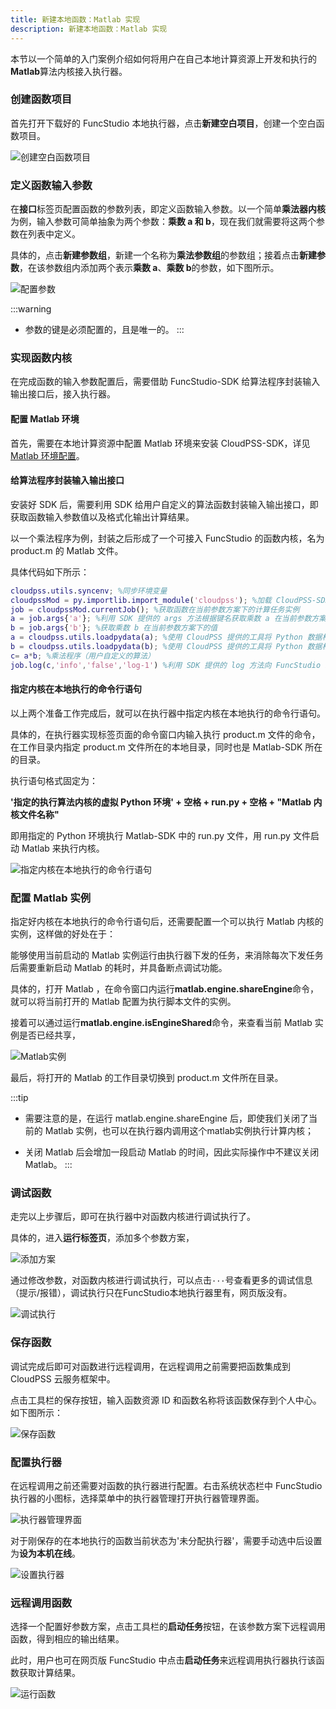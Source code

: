 ```yaml
---
title: 新建本地函数：Matlab 实现
description: 新建本地函数：Matlab 实现
---
```


本节以一个简单的入门案例介绍如何将用户在自己本地计算资源上开发和执行的**Matlab**算法内核接入执行器。

### 创建函数项目

首先打开下载好的 FuncStudio 本地执行器，点击**新建空白项目**，创建一个空白函数项目。

![创建空白函数项目](./1.png)

### 定义函数输入参数

在**接口**标签页配置函数的参数列表，即定义函数输入参数。以一个简单**乘法器内核**为例，输入参数可简单抽象为两个参数：**乘数 a 和 b**，现在我们就需要将这两个参数在列表中定义。

具体的，点击**新建参数组**，新建一个名称为**乘法参数组**的参数组；接着点击**新建参数**，在该参数组内添加两个表示**乘数 a**、**乘数 b**的参数，如下图所示。

![配置参数](./2.png)

:::warning
- 参数的键是必须配置的，且是唯一的。
:::

### 实现函数内核

在完成函数的输入参数配置后，需要借助 FuncStudio-SDK 给算法程序封装输入输出接口后，接入执行器。

#### 配置 Matlab 环境

首先，需要在本地计算资源中配置 Matlab 环境来安装 CloudPSS-SDK，详见[Matlab 环境配置](../../30-dev-env-setup/30-matlab-env-config/index.md)。

#### 给算法程序封装输入输出接口

安装好 SDK 后，需要利用 SDK 给用户自定义的算法函数封装输入输出接口，即获取函数输入参数值以及格式化输出计算结果。

以一个乘法程序为例，封装之后形成了一个可接入 FuncStudio 的函数内核，名为 product.m 的 Matlab 文件。

具体代码如下所示：

```matlab title="product.m" showLineNumbers
cloudpss.utils.syncenv; %同步环境变量
cloudpssMod = py.importlib.import_module('cloudpss'); %加载 CloudPSS-SDK
job = cloudpssMod.currentJob(); %获取函数在当前参数方案下的计算任务实例
a = job.args{'a'}; %利用 SDK 提供的 args 方法根据键名获取乘数 a 在当前参数方案下的值
b = job.args{'b'}; %获取乘数 b 在当前参数方案下的值
a = cloudpss.utils.loadpydata(a); %使用 CloudPSS 提供的工具将 Python 数据格式转换为 Matlab 数据格式
b = cloudpss.utils.loadpydata(b); %使用 CloudPSS 提供的工具将 Python 数据格式转换为 Matlab 数据格式
c= a*b; %乘法程序（用户自定义的算法）
job.log(c,'info','false','log-1') %利用 SDK 提供的 log 方法向 FuncStudio 发送文本结果
```

#### 指定内核在本地执行的命令行语句

以上两个准备工作完成后，就可以在执行器中指定内核在本地执行的命令行语句。

具体的，在执行器实现标签页面的命令窗口内输入执行 product.m 文件的命令，在工作目录内指定 product.m 文件所在的本地目录，同时也是 Matlab-SDK 所在的目录。

执行语句格式固定为：

**'指定的执行算法内核的虚拟 Python 环境' + 空格 + run.py + 空格 + "Matlab 内核文件名称"**

即用指定的 Python 环境执行 Matlab-SDK 中的 run.py 文件，用 run.py 文件启动 Matlab 来执行内核。

![指定内核在本地执行的命令行语句](./3.png)

### 配置 Matlab 实例

指定好内核在本地执行的命令行语句后，还需要配置一个可以执行 Matlab 内核的实例，这样做的好处在于：

能够使用当前启动的 Matlab 实例运行由执行器下发的任务，来消除每次下发任务后需要重新启动 Matlab 的耗时，并具备断点调试功能。

具体的，打开 Matlab ，在命令窗口内运行**matlab.engine.shareEngine**命令，就可以将当前打开的 Matlab 配置为执行脚本文件的实例。

接着可以通过运行**matlab.engine.isEngineShared**命令，来查看当前 Matlab 实例是否已经共享，

![Matlab实例](./4.png)

最后，将打开的 Matlab 的工作目录切换到 product.m 文件所在目录。

:::tip
- 需要注意的是，在运行 matlab.engine.shareEngine 后，即使我们关闭了当前的 Matlab 实例，也可以在执行器内调用这个matlab实例执行计算内核；

- 关闭 Matlab 后会增加一段启动 Matlab 的时间，因此实际操作中不建议关闭 Matlab。
:::

### 调试函数

走完以上步骤后，即可在执行器中对函数内核进行调试执行了。

具体的，进入**运行标签页**，添加多个参数方案，

![添加方案](./5.png)

通过修改参数，对函数内核进行调试执行，可以点击`···`号查看更多的调试信息（提示/报错），调试执行只在FuncStudio本地执行器里有，网页版没有。

![调试执行](./6.png)

### 保存函数

调试完成后即可对函数进行远程调用，在远程调用之前需要把函数集成到 CloudPSS 云服务框架中。

点击工具栏的保存按钮，输入函数资源 ID 和函数名称将该函数保存到个人中心。如下图所示：

![保存函数](./保存函数.png "保存函数")

### 配置执行器

在远程调用之前还需要对函数的执行器进行配置。右击系统状态栏中 FuncStudio 执行器的小图标，选择菜单中的执行器管理打开执行器管理界面。

![执行器管理界面](./执行器管理界面.png "执行器管理界面")

对于刚保存的在本地执行的函数当前状态为'未分配执行器'，需要手动选中后设置为**设为本机在线**。

![设置执行器](./设置执行器.png "设置执行器")

### 远程调用函数

选择一个配置好参数方案，点击工具栏的**启动任务**按钮，在该参数方案下远程调用函数，得到相应的输出结果。

此时，用户也可在网页版 FuncStudio 中点击**启动任务**来远程调用执行器执行该函数获取计算结果。

![运行函数](./7.png)